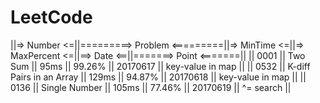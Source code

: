 # LeetCode

||=> Number <=||=========> Problem <=========||=> MinTime <=||=> MaxPercent <=||==> Date <==||=======> Point <=======||
||    0001    ||  Two Sum                    ||     95ms    ||     99.26%     ||  20170617  ||  key-value in map     ||
||    0532    ||  K-diff Pairs in an Array   ||    129ms    ||     94.87%     ||  20170618  ||  key-value in map     ||
||    0136    ||  Single Number              ||    105ms    ||     77.46%     ||  20170619  ||  ^= search            ||
